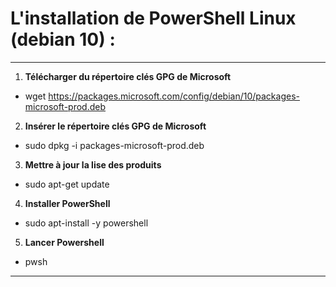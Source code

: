 # L'installation de PowerShell Linux (debian 10) : 
---
1. **Télécharger du répertoire clés GPG de Microsoft**
- wget https://packages.microsoft.com/config/debian/10/packages-microsoft-prod.deb
</ul>

2. **Insérer le répertoire clés GPG de Microsoft**
- sudo dpkg -i packages-microsoft-prod.deb
</ul>

3. **Mettre à jour la lise des produits**
- sudo apt-get update 

4. **Installer PowerShell**
- sudo apt-install -y powershell

5. **Lancer Powershell**
- pwsh

---